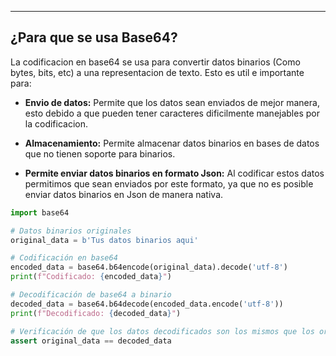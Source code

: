 
---
## ¿Para que se usa Base64?
La codificacion en base64 se usa para convertir datos binarios (Como bytes, bits, etc) a una representacion de texto. Esto es util e importante para:

- **Envio de datos:** Permite que los datos sean enviados de mejor manera, esto debido a que pueden tener caracteres dificilmente manejables por la codificacion.

- **Almacenamiento:** Permite almacenar datos binarios en bases de datos que no tienen soporte para binarios.

- **Permite enviar datos binarios en formato Json:** Al codificar estos datos permitimos que sean enviados por este formato, ya que no es posible enviar datos binarios en Json de manera nativa.

```python
import base64

# Datos binarios originales
original_data = b'Tus datos binarios aqui'

# Codificación en base64
encoded_data = base64.b64encode(original_data).decode('utf-8')
print(f"Codificado: {encoded_data}")

# Decodificación de base64 a binario
decoded_data = base64.b64decode(encoded_data.encode('utf-8'))
print(f"Decodificado: {decoded_data}")

# Verificación de que los datos decodificados son los mismos que los originales
assert original_data == decoded_data

```



